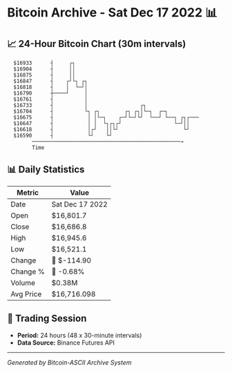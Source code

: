 # Bitcoin Archive - Sat Dec 17 2022 📊

## 📈 24-Hour Bitcoin Chart (30m intervals)

```
  $16933      ┤     ┌┐                                         
  $16904      ┤     ││                                         
  $16875      ┤     ││                                         
  $16847      ┤    ┌┘└┐ ┌┐                                     
  $16818      ┤    │  └─┘│                                     
  $16790      ┼────┘     │                                     
  $16761      ┤          │                                     
  $16733      ┤          │                 ┌┐                  
  $16704      ┤          └┐ ┌┐        ┌┐ ┌┐│└─┐  ┌─┐           
  $16675      ┤           │ │└─┐    ┌─┘└─┘└┘  └──┘ └──┐ ┌┐┌─── 
  $16647      ┤           │ │  └┐┌┐┌┘                 └─┘││    
  $16618      ┤           │┌┘   ││└┘                     └┘    
  $16590      ┤           └┘    └┘                             
        ────────────────────────────────────────────────→
        Time
```

## 📊 Daily Statistics

| Metric | Value |
|--------|-------|
| Date | Sat Dec 17 2022 |
| Open | $16,801.7 |
| Close | $16,686.8 |
| High | $16,945.6 |
| Low | $16,521.1 |
| Change | 🔴 $-114.90 |
| Change % | 🔴 -0.68% |
| Volume | $0.38M |
| Avg Price | $16,716.098 |

## 📅 Trading Session

- **Period:** 24 hours (48 x 30-minute intervals)
- **Data Source:** Binance Futures API

---
*Generated by Bitcoin-ASCII Archive System*
